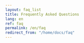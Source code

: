 ```yaml
---
layout: faq_list
title: Frequently Asked Questions
lang: en
ref: faq
permalink: /en/faq
redirect_from: "/home/docs/faq"
---
```



